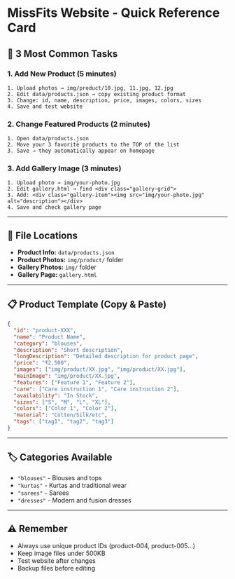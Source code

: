# MissFits Website - Quick Reference Card

## 🚀 3 Most Common Tasks

### 1. Add New Product (5 minutes)

```
1. Upload photos → img/product/10.jpg, 11.jpg, 12.jpg
2. Edit data/products.json → copy existing product format
3. Change: id, name, description, price, images, colors, sizes
4. Save and test website
```

### 2. Change Featured Products (2 minutes)

```
1. Open data/products.json
2. Move your 3 favorite products to the TOP of the list
3. Save → they automatically appear on homepage
```

### 3. Add Gallery Image (3 minutes)

```
1. Upload photo → img/your-photo.jpg
2. Edit gallery.html → find <div class="gallery-grid">
3. Add: <div class="gallery-item"><img src="img/your-photo.jpg" alt="description"></div>
4. Save and check gallery page
```

---

## 🎯 File Locations

- **Product Info:** `data/products.json`
- **Product Photos:** `img/product/` folder
- **Gallery Photos:** `img/` folder
- **Gallery Page:** `gallery.html`

---

## 📋 Product Template (Copy & Paste)

```json
{
  "id": "product-XXX",
  "name": "Product Name",
  "category": "blouses",
  "description": "Short description",
  "longDescription": "Detailed description for product page",
  "price": "₹2,500",
  "images": ["img/product/XX.jpg", "img/product/XX.jpg"],
  "mainImage": "img/product/XX.jpg",
  "features": ["Feature 1", "Feature 2"],
  "care": ["Care instruction 1", "Care instruction 2"],
  "availability": "In Stock",
  "sizes": ["S", "M", "L", "XL"],
  "colors": ["Color 1", "Color 2"],
  "material": "Cotton/Silk/etc",
  "tags": ["tag1", "tag2", "tag3"]
}
```

---

## 🏷️ Categories Available

- `"blouses"` - Blouses and tops
- `"kurtas"` - Kurtas and traditional wear
- `"sarees"` - Sarees
- `"dresses"` - Modern and fusion dresses

---

## ⚠️ Remember

- Always use unique product IDs (product-004, product-005...)
- Keep image files under 500KB
- Test website after changes
- Backup files before editing

